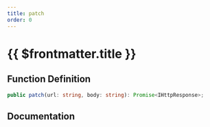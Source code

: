 ```yaml
---
title: patch
order: 0
---
```


# {{ $frontmatter.title }}

## Function Definition

```ts
public patch(url: string, body: string): Promise<IHttpResponse>;
```

## Documentation

<!--@include: ./parts/patch.md-->
